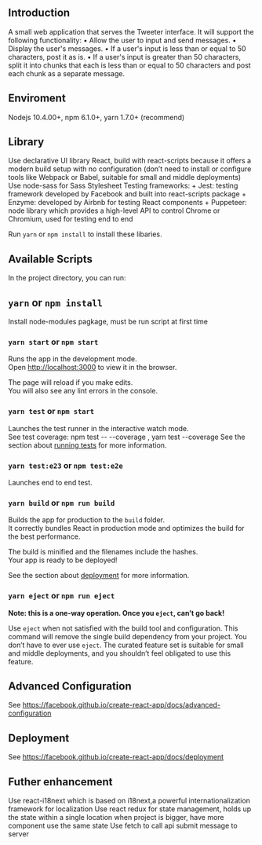 ## Introduction 

  A small web application that serves the Tweeter interface. It will support the following functionality:
• Allow the user to input and send messages.
• Display the user's messages.
• If a user's input is less than or equal to 50 characters, post it as is.
• If a user's input is greater than 50 characters, split it into chunks that each is less than or equal to 50 characters and post each chunk as a separate message.


## Enviroment 

  Nodejs 10.4.00+, npm 6.1.0+, yarn 1.7.0+ (recommend)


## Library

  Use declarative UI library React, build with react-scripts because it offers a modern build setup with no configuration (don’t need to install or configure tools like Webpack or Babel, suitable for small and middle deployments)
  Use node-sass for Sass Stylesheet
  Testing frameworks: 
     + Jest: testing framework developed by Facebook and built into react-scripts package
     + Enzyme: developed by Airbnb for testing React components
     + Puppeteer: node library which provides a high-level API to control Chrome or Chromium, used for testing end to end

Run `yarn` or `npm install` to install these libaries.

## Available Scripts

In the project directory, you can run:

## `yarn` or `npm install`
  Install node-modules pagkage, must be run script at first time 

### `yarn start` or `npm start`

Runs the app in the development mode.<br>
Open [http://localhost:3000](http://localhost:3000) to view it in the browser.

The page will reload if you make edits.<br>
You will also see any lint errors in the console.

### `yarn test` or `npm start`

Launches the test runner in the interactive watch mode.<br>
See test coverage: npm test -- --coverage  , yarn test --coverage
See the section about [running tests](https://facebook.github.io/create-react-app/docs/running-tests) for more information.

### `yarn test:e23` or `npm test:e2e`
Launches end to end test.<br>

### `yarn build` or `npm run build`

Builds the app for production to the `build` folder.<br>
It correctly bundles React in production mode and optimizes the build for the best performance.

The build is minified and the filenames include the hashes.<br>
Your app is ready to be deployed!

See the section about [deployment](https://facebook.github.io/create-react-app/docs/deployment) for more information.

### `yarn eject` or `npm run eject`

**Note: this is a one-way operation. Once you `eject`,  can’t go back!**

Use `eject` when not satisfied with the build tool and configuration. This command will remove the single build dependency from your project. You don’t have to ever use `eject`. The curated feature set is suitable for small and middle deployments, and you shouldn’t feel obligated to use this feature. 


## Advanced Configuration

See https://facebook.github.io/create-react-app/docs/advanced-configuration

## Deployment

See https://facebook.github.io/create-react-app/docs/deployment



## Futher enhancement
  Use react-i18next which is based on i18next,a powerful internationalization framework for localization
  Use react redux for state management, holds up the state within a single location when project is bigger, have more component use the same state
  Use fetch to call api submit message to server

